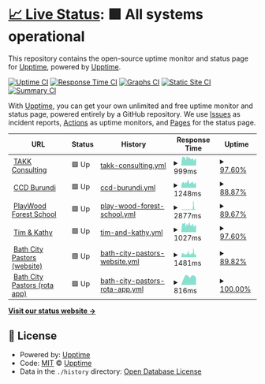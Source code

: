 # [📈 Live Status](https://upptime.github.io/upptime): <!--live status--> **🟩 All systems operational**

This repository contains the open-source uptime monitor and status page for [Upptime](https://upptime.js.org), powered by [Upptime](https://github.com/upptime/upptime).

[![Uptime CI](https://github.com/TAKK-Consulting/status/workflows/Uptime%20CI/badge.svg)](https://github.com/TAKK-Consulting/status/actions?query=workflow%3A%22Uptime+CI%22)
[![Response Time CI](https://github.com/TAKK-Consulting/status/workflows/Response%20Time%20CI/badge.svg)](https://github.com/TAKK-Consulting/status/actions?query=workflow%3A%22Response+Time+CI%22)
[![Graphs CI](https://github.com/TAKK-Consulting/status/workflows/Graphs%20CI/badge.svg)](https://github.com/TAKK-Consulting/status/actions?query=workflow%3A%22Graphs+CI%22)
[![Static Site CI](https://github.com/TAKK-Consulting/status/workflows/Static%20Site%20CI/badge.svg)](https://github.com/TAKK-Consulting/status/actions?query=workflow%3A%22Static+Site+CI%22)
[![Summary CI](https://github.com/TAKK-Consulting/status/workflows/Summary%20CI/badge.svg)](https://github.com/TAKK-Consulting/status/actions?query=workflow%3A%22Summary+CI%22)

With [Upptime](https://upptime.js.org), you can get your own unlimited and free uptime monitor and status page, powered entirely by a GitHub repository. We use [Issues](https://github.com/upptime/upptime/issues) as incident reports, [Actions](https://github.com/TAKK-Consulting/status/actions) as uptime monitors, and [Pages](https://upptime.github.io/upptime) for the status page.

<!--start: status pages-->
<!-- This summary is generated by Upptime (https://github.com/upptime/upptime) -->
<!-- Do not edit this manually, your changes will be overwritten -->
<!-- prettier-ignore -->
| URL | Status | History | Response Time | Uptime |
| --- | ------ | ------- | ------------- | ------ |
| <img alt="" src="https://favicons.githubusercontent.com/www.takkconsulting.co.uk" height="13"> [TAKK Consulting](https://www.takkconsulting.co.uk) | 🟩 Up | [takk-consulting.yml](https://github.com/TAKK-Consulting/status/commits/HEAD/history/takk-consulting.yml) | <details><summary><img alt="Response time graph" src="./graphs/takk-consulting/response-time-week.png" height="20"> 999ms</summary><br><a href="https://status.takkconsulting.co.uk/history/takk-consulting"><img alt="Response time 1216" src="https://img.shields.io/endpoint?url=https%3A%2F%2Fraw.githubusercontent.com%2FTAKK-Consulting%2Fstatus%2FHEAD%2Fapi%2Ftakk-consulting%2Fresponse-time.json"></a><br><a href="https://status.takkconsulting.co.uk/history/takk-consulting"><img alt="24-hour response time 892" src="https://img.shields.io/endpoint?url=https%3A%2F%2Fraw.githubusercontent.com%2FTAKK-Consulting%2Fstatus%2FHEAD%2Fapi%2Ftakk-consulting%2Fresponse-time-day.json"></a><br><a href="https://status.takkconsulting.co.uk/history/takk-consulting"><img alt="7-day response time 999" src="https://img.shields.io/endpoint?url=https%3A%2F%2Fraw.githubusercontent.com%2FTAKK-Consulting%2Fstatus%2FHEAD%2Fapi%2Ftakk-consulting%2Fresponse-time-week.json"></a><br><a href="https://status.takkconsulting.co.uk/history/takk-consulting"><img alt="30-day response time 1568" src="https://img.shields.io/endpoint?url=https%3A%2F%2Fraw.githubusercontent.com%2FTAKK-Consulting%2Fstatus%2FHEAD%2Fapi%2Ftakk-consulting%2Fresponse-time-month.json"></a><br><a href="https://status.takkconsulting.co.uk/history/takk-consulting"><img alt="1-year response time 1250" src="https://img.shields.io/endpoint?url=https%3A%2F%2Fraw.githubusercontent.com%2FTAKK-Consulting%2Fstatus%2FHEAD%2Fapi%2Ftakk-consulting%2Fresponse-time-year.json"></a></details> | <details><summary><a href="https://status.takkconsulting.co.uk/history/takk-consulting">97.60%</a></summary><a href="https://status.takkconsulting.co.uk/history/takk-consulting"><img alt="All-time uptime 99.63%" src="https://img.shields.io/endpoint?url=https%3A%2F%2Fraw.githubusercontent.com%2FTAKK-Consulting%2Fstatus%2FHEAD%2Fapi%2Ftakk-consulting%2Fuptime.json"></a><br><a href="https://status.takkconsulting.co.uk/history/takk-consulting"><img alt="24-hour uptime 100.00%" src="https://img.shields.io/endpoint?url=https%3A%2F%2Fraw.githubusercontent.com%2FTAKK-Consulting%2Fstatus%2FHEAD%2Fapi%2Ftakk-consulting%2Fuptime-day.json"></a><br><a href="https://status.takkconsulting.co.uk/history/takk-consulting"><img alt="7-day uptime 97.60%" src="https://img.shields.io/endpoint?url=https%3A%2F%2Fraw.githubusercontent.com%2FTAKK-Consulting%2Fstatus%2FHEAD%2Fapi%2Ftakk-consulting%2Fuptime-week.json"></a><br><a href="https://status.takkconsulting.co.uk/history/takk-consulting"><img alt="30-day uptime 97.95%" src="https://img.shields.io/endpoint?url=https%3A%2F%2Fraw.githubusercontent.com%2FTAKK-Consulting%2Fstatus%2FHEAD%2Fapi%2Ftakk-consulting%2Fuptime-month.json"></a><br><a href="https://status.takkconsulting.co.uk/history/takk-consulting"><img alt="1-year uptime 99.59%" src="https://img.shields.io/endpoint?url=https%3A%2F%2Fraw.githubusercontent.com%2FTAKK-Consulting%2Fstatus%2FHEAD%2Fapi%2Ftakk-consulting%2Fuptime-year.json"></a></details>
| <img alt="" src="https://favicons.githubusercontent.com/ccdburundi.org.uk" height="13"> [CCD Burundi](https://ccdburundi.org.uk) | 🟩 Up | [ccd-burundi.yml](https://github.com/TAKK-Consulting/status/commits/HEAD/history/ccd-burundi.yml) | <details><summary><img alt="Response time graph" src="./graphs/ccd-burundi/response-time-week.png" height="20"> 1248ms</summary><br><a href="https://status.takkconsulting.co.uk/history/ccd-burundi"><img alt="Response time 1423" src="https://img.shields.io/endpoint?url=https%3A%2F%2Fraw.githubusercontent.com%2FTAKK-Consulting%2Fstatus%2FHEAD%2Fapi%2Fccd-burundi%2Fresponse-time.json"></a><br><a href="https://status.takkconsulting.co.uk/history/ccd-burundi"><img alt="24-hour response time 1063" src="https://img.shields.io/endpoint?url=https%3A%2F%2Fraw.githubusercontent.com%2FTAKK-Consulting%2Fstatus%2FHEAD%2Fapi%2Fccd-burundi%2Fresponse-time-day.json"></a><br><a href="https://status.takkconsulting.co.uk/history/ccd-burundi"><img alt="7-day response time 1248" src="https://img.shields.io/endpoint?url=https%3A%2F%2Fraw.githubusercontent.com%2FTAKK-Consulting%2Fstatus%2FHEAD%2Fapi%2Fccd-burundi%2Fresponse-time-week.json"></a><br><a href="https://status.takkconsulting.co.uk/history/ccd-burundi"><img alt="30-day response time 2074" src="https://img.shields.io/endpoint?url=https%3A%2F%2Fraw.githubusercontent.com%2FTAKK-Consulting%2Fstatus%2FHEAD%2Fapi%2Fccd-burundi%2Fresponse-time-month.json"></a><br><a href="https://status.takkconsulting.co.uk/history/ccd-burundi"><img alt="1-year response time 1464" src="https://img.shields.io/endpoint?url=https%3A%2F%2Fraw.githubusercontent.com%2FTAKK-Consulting%2Fstatus%2FHEAD%2Fapi%2Fccd-burundi%2Fresponse-time-year.json"></a></details> | <details><summary><a href="https://status.takkconsulting.co.uk/history/ccd-burundi">88.87%</a></summary><a href="https://status.takkconsulting.co.uk/history/ccd-burundi"><img alt="All-time uptime 99.21%" src="https://img.shields.io/endpoint?url=https%3A%2F%2Fraw.githubusercontent.com%2FTAKK-Consulting%2Fstatus%2FHEAD%2Fapi%2Fccd-burundi%2Fuptime.json"></a><br><a href="https://status.takkconsulting.co.uk/history/ccd-burundi"><img alt="24-hour uptime 95.08%" src="https://img.shields.io/endpoint?url=https%3A%2F%2Fraw.githubusercontent.com%2FTAKK-Consulting%2Fstatus%2FHEAD%2Fapi%2Fccd-burundi%2Fuptime-day.json"></a><br><a href="https://status.takkconsulting.co.uk/history/ccd-burundi"><img alt="7-day uptime 88.87%" src="https://img.shields.io/endpoint?url=https%3A%2F%2Fraw.githubusercontent.com%2FTAKK-Consulting%2Fstatus%2FHEAD%2Fapi%2Fccd-burundi%2Fuptime-week.json"></a><br><a href="https://status.takkconsulting.co.uk/history/ccd-burundi"><img alt="30-day uptime 95.31%" src="https://img.shields.io/endpoint?url=https%3A%2F%2Fraw.githubusercontent.com%2FTAKK-Consulting%2Fstatus%2FHEAD%2Fapi%2Fccd-burundi%2Fuptime-month.json"></a><br><a href="https://status.takkconsulting.co.uk/history/ccd-burundi"><img alt="1-year uptime 99.20%" src="https://img.shields.io/endpoint?url=https%3A%2F%2Fraw.githubusercontent.com%2FTAKK-Consulting%2Fstatus%2FHEAD%2Fapi%2Fccd-burundi%2Fuptime-year.json"></a></details>
| <img alt="" src="https://favicons.githubusercontent.com/playwoodforestschool.co.uk" height="13"> [PlayWood Forest School](https://playwoodforestschool.co.uk) | 🟩 Up | [play-wood-forest-school.yml](https://github.com/TAKK-Consulting/status/commits/HEAD/history/play-wood-forest-school.yml) | <details><summary><img alt="Response time graph" src="./graphs/play-wood-forest-school/response-time-week.png" height="20"> 2877ms</summary><br><a href="https://status.takkconsulting.co.uk/history/play-wood-forest-school"><img alt="Response time 1477" src="https://img.shields.io/endpoint?url=https%3A%2F%2Fraw.githubusercontent.com%2FTAKK-Consulting%2Fstatus%2FHEAD%2Fapi%2Fplay-wood-forest-school%2Fresponse-time.json"></a><br><a href="https://status.takkconsulting.co.uk/history/play-wood-forest-school"><img alt="24-hour response time 1019" src="https://img.shields.io/endpoint?url=https%3A%2F%2Fraw.githubusercontent.com%2FTAKK-Consulting%2Fstatus%2FHEAD%2Fapi%2Fplay-wood-forest-school%2Fresponse-time-day.json"></a><br><a href="https://status.takkconsulting.co.uk/history/play-wood-forest-school"><img alt="7-day response time 2877" src="https://img.shields.io/endpoint?url=https%3A%2F%2Fraw.githubusercontent.com%2FTAKK-Consulting%2Fstatus%2FHEAD%2Fapi%2Fplay-wood-forest-school%2Fresponse-time-week.json"></a><br><a href="https://status.takkconsulting.co.uk/history/play-wood-forest-school"><img alt="30-day response time 2030" src="https://img.shields.io/endpoint?url=https%3A%2F%2Fraw.githubusercontent.com%2FTAKK-Consulting%2Fstatus%2FHEAD%2Fapi%2Fplay-wood-forest-school%2Fresponse-time-month.json"></a><br><a href="https://status.takkconsulting.co.uk/history/play-wood-forest-school"><img alt="1-year response time 1513" src="https://img.shields.io/endpoint?url=https%3A%2F%2Fraw.githubusercontent.com%2FTAKK-Consulting%2Fstatus%2FHEAD%2Fapi%2Fplay-wood-forest-school%2Fresponse-time-year.json"></a></details> | <details><summary><a href="https://status.takkconsulting.co.uk/history/play-wood-forest-school">89.67%</a></summary><a href="https://status.takkconsulting.co.uk/history/play-wood-forest-school"><img alt="All-time uptime 99.20%" src="https://img.shields.io/endpoint?url=https%3A%2F%2Fraw.githubusercontent.com%2FTAKK-Consulting%2Fstatus%2FHEAD%2Fapi%2Fplay-wood-forest-school%2Fuptime.json"></a><br><a href="https://status.takkconsulting.co.uk/history/play-wood-forest-school"><img alt="24-hour uptime 97.38%" src="https://img.shields.io/endpoint?url=https%3A%2F%2Fraw.githubusercontent.com%2FTAKK-Consulting%2Fstatus%2FHEAD%2Fapi%2Fplay-wood-forest-school%2Fuptime-day.json"></a><br><a href="https://status.takkconsulting.co.uk/history/play-wood-forest-school"><img alt="7-day uptime 89.67%" src="https://img.shields.io/endpoint?url=https%3A%2F%2Fraw.githubusercontent.com%2FTAKK-Consulting%2Fstatus%2FHEAD%2Fapi%2Fplay-wood-forest-school%2Fuptime-week.json"></a><br><a href="https://status.takkconsulting.co.uk/history/play-wood-forest-school"><img alt="30-day uptime 95.43%" src="https://img.shields.io/endpoint?url=https%3A%2F%2Fraw.githubusercontent.com%2FTAKK-Consulting%2Fstatus%2FHEAD%2Fapi%2Fplay-wood-forest-school%2Fuptime-month.json"></a><br><a href="https://status.takkconsulting.co.uk/history/play-wood-forest-school"><img alt="1-year uptime 99.19%" src="https://img.shields.io/endpoint?url=https%3A%2F%2Fraw.githubusercontent.com%2FTAKK-Consulting%2Fstatus%2FHEAD%2Fapi%2Fplay-wood-forest-school%2Fuptime-year.json"></a></details>
| <img alt="" src="https://favicons.githubusercontent.com/www.timandkathy.co.uk" height="13"> [Tim & Kathy](https://www.timandkathy.co.uk) | 🟩 Up | [tim-and-kathy.yml](https://github.com/TAKK-Consulting/status/commits/HEAD/history/tim-and-kathy.yml) | <details><summary><img alt="Response time graph" src="./graphs/tim-and-kathy/response-time-week.png" height="20"> 1027ms</summary><br><a href="https://status.takkconsulting.co.uk/history/tim-and-kathy"><img alt="Response time 1108" src="https://img.shields.io/endpoint?url=https%3A%2F%2Fraw.githubusercontent.com%2FTAKK-Consulting%2Fstatus%2FHEAD%2Fapi%2Ftim-and-kathy%2Fresponse-time.json"></a><br><a href="https://status.takkconsulting.co.uk/history/tim-and-kathy"><img alt="24-hour response time 900" src="https://img.shields.io/endpoint?url=https%3A%2F%2Fraw.githubusercontent.com%2FTAKK-Consulting%2Fstatus%2FHEAD%2Fapi%2Ftim-and-kathy%2Fresponse-time-day.json"></a><br><a href="https://status.takkconsulting.co.uk/history/tim-and-kathy"><img alt="7-day response time 1027" src="https://img.shields.io/endpoint?url=https%3A%2F%2Fraw.githubusercontent.com%2FTAKK-Consulting%2Fstatus%2FHEAD%2Fapi%2Ftim-and-kathy%2Fresponse-time-week.json"></a><br><a href="https://status.takkconsulting.co.uk/history/tim-and-kathy"><img alt="30-day response time 1184" src="https://img.shields.io/endpoint?url=https%3A%2F%2Fraw.githubusercontent.com%2FTAKK-Consulting%2Fstatus%2FHEAD%2Fapi%2Ftim-and-kathy%2Fresponse-time-month.json"></a><br><a href="https://status.takkconsulting.co.uk/history/tim-and-kathy"><img alt="1-year response time 1135" src="https://img.shields.io/endpoint?url=https%3A%2F%2Fraw.githubusercontent.com%2FTAKK-Consulting%2Fstatus%2FHEAD%2Fapi%2Ftim-and-kathy%2Fresponse-time-year.json"></a></details> | <details><summary><a href="https://status.takkconsulting.co.uk/history/tim-and-kathy">97.60%</a></summary><a href="https://status.takkconsulting.co.uk/history/tim-and-kathy"><img alt="All-time uptime 99.62%" src="https://img.shields.io/endpoint?url=https%3A%2F%2Fraw.githubusercontent.com%2FTAKK-Consulting%2Fstatus%2FHEAD%2Fapi%2Ftim-and-kathy%2Fuptime.json"></a><br><a href="https://status.takkconsulting.co.uk/history/tim-and-kathy"><img alt="24-hour uptime 100.00%" src="https://img.shields.io/endpoint?url=https%3A%2F%2Fraw.githubusercontent.com%2FTAKK-Consulting%2Fstatus%2FHEAD%2Fapi%2Ftim-and-kathy%2Fuptime-day.json"></a><br><a href="https://status.takkconsulting.co.uk/history/tim-and-kathy"><img alt="7-day uptime 97.60%" src="https://img.shields.io/endpoint?url=https%3A%2F%2Fraw.githubusercontent.com%2FTAKK-Consulting%2Fstatus%2FHEAD%2Fapi%2Ftim-and-kathy%2Fuptime-week.json"></a><br><a href="https://status.takkconsulting.co.uk/history/tim-and-kathy"><img alt="30-day uptime 97.94%" src="https://img.shields.io/endpoint?url=https%3A%2F%2Fraw.githubusercontent.com%2FTAKK-Consulting%2Fstatus%2FHEAD%2Fapi%2Ftim-and-kathy%2Fuptime-month.json"></a><br><a href="https://status.takkconsulting.co.uk/history/tim-and-kathy"><img alt="1-year uptime 99.59%" src="https://img.shields.io/endpoint?url=https%3A%2F%2Fraw.githubusercontent.com%2FTAKK-Consulting%2Fstatus%2FHEAD%2Fapi%2Ftim-and-kathy%2Fuptime-year.json"></a></details>
| <img alt="" src="https://favicons.githubusercontent.com/bathcitypastors.org.uk" height="13"> [Bath City Pastors (website)](https://bathcitypastors.org.uk/) | 🟩 Up | [bath-city-pastors-website.yml](https://github.com/TAKK-Consulting/status/commits/HEAD/history/bath-city-pastors-website.yml) | <details><summary><img alt="Response time graph" src="./graphs/bath-city-pastors-website/response-time-week.png" height="20"> 1481ms</summary><br><a href="https://status.takkconsulting.co.uk/history/bath-city-pastors-website"><img alt="Response time 1588" src="https://img.shields.io/endpoint?url=https%3A%2F%2Fraw.githubusercontent.com%2FTAKK-Consulting%2Fstatus%2FHEAD%2Fapi%2Fbath-city-pastors-website%2Fresponse-time.json"></a><br><a href="https://status.takkconsulting.co.uk/history/bath-city-pastors-website"><img alt="24-hour response time 1070" src="https://img.shields.io/endpoint?url=https%3A%2F%2Fraw.githubusercontent.com%2FTAKK-Consulting%2Fstatus%2FHEAD%2Fapi%2Fbath-city-pastors-website%2Fresponse-time-day.json"></a><br><a href="https://status.takkconsulting.co.uk/history/bath-city-pastors-website"><img alt="7-day response time 1481" src="https://img.shields.io/endpoint?url=https%3A%2F%2Fraw.githubusercontent.com%2FTAKK-Consulting%2Fstatus%2FHEAD%2Fapi%2Fbath-city-pastors-website%2Fresponse-time-week.json"></a><br><a href="https://status.takkconsulting.co.uk/history/bath-city-pastors-website"><img alt="30-day response time 2390" src="https://img.shields.io/endpoint?url=https%3A%2F%2Fraw.githubusercontent.com%2FTAKK-Consulting%2Fstatus%2FHEAD%2Fapi%2Fbath-city-pastors-website%2Fresponse-time-month.json"></a><br><a href="https://status.takkconsulting.co.uk/history/bath-city-pastors-website"><img alt="1-year response time 1588" src="https://img.shields.io/endpoint?url=https%3A%2F%2Fraw.githubusercontent.com%2FTAKK-Consulting%2Fstatus%2FHEAD%2Fapi%2Fbath-city-pastors-website%2Fresponse-time-year.json"></a></details> | <details><summary><a href="https://status.takkconsulting.co.uk/history/bath-city-pastors-website">89.82%</a></summary><a href="https://status.takkconsulting.co.uk/history/bath-city-pastors-website"><img alt="All-time uptime 99.10%" src="https://img.shields.io/endpoint?url=https%3A%2F%2Fraw.githubusercontent.com%2FTAKK-Consulting%2Fstatus%2FHEAD%2Fapi%2Fbath-city-pastors-website%2Fuptime.json"></a><br><a href="https://status.takkconsulting.co.uk/history/bath-city-pastors-website"><img alt="24-hour uptime 97.48%" src="https://img.shields.io/endpoint?url=https%3A%2F%2Fraw.githubusercontent.com%2FTAKK-Consulting%2Fstatus%2FHEAD%2Fapi%2Fbath-city-pastors-website%2Fuptime-day.json"></a><br><a href="https://status.takkconsulting.co.uk/history/bath-city-pastors-website"><img alt="7-day uptime 89.82%" src="https://img.shields.io/endpoint?url=https%3A%2F%2Fraw.githubusercontent.com%2FTAKK-Consulting%2Fstatus%2FHEAD%2Fapi%2Fbath-city-pastors-website%2Fuptime-week.json"></a><br><a href="https://status.takkconsulting.co.uk/history/bath-city-pastors-website"><img alt="30-day uptime 95.49%" src="https://img.shields.io/endpoint?url=https%3A%2F%2Fraw.githubusercontent.com%2FTAKK-Consulting%2Fstatus%2FHEAD%2Fapi%2Fbath-city-pastors-website%2Fuptime-month.json"></a><br><a href="https://status.takkconsulting.co.uk/history/bath-city-pastors-website"><img alt="1-year uptime 99.10%" src="https://img.shields.io/endpoint?url=https%3A%2F%2Fraw.githubusercontent.com%2FTAKK-Consulting%2Fstatus%2FHEAD%2Fapi%2Fbath-city-pastors-website%2Fuptime-year.json"></a></details>
| <img alt="" src="https://favicons.githubusercontent.com/rota.bathcitypastors.org.uk" height="13"> [Bath City Pastors (rota app)](https://rota.bathcitypastors.org.uk/) | 🟩 Up | [bath-city-pastors-rota-app.yml](https://github.com/TAKK-Consulting/status/commits/HEAD/history/bath-city-pastors-rota-app.yml) | <details><summary><img alt="Response time graph" src="./graphs/bath-city-pastors-rota-app/response-time-week.png" height="20"> 816ms</summary><br><a href="https://status.takkconsulting.co.uk/history/bath-city-pastors-rota-app"><img alt="Response time 799" src="https://img.shields.io/endpoint?url=https%3A%2F%2Fraw.githubusercontent.com%2FTAKK-Consulting%2Fstatus%2FHEAD%2Fapi%2Fbath-city-pastors-rota-app%2Fresponse-time.json"></a><br><a href="https://status.takkconsulting.co.uk/history/bath-city-pastors-rota-app"><img alt="24-hour response time 702" src="https://img.shields.io/endpoint?url=https%3A%2F%2Fraw.githubusercontent.com%2FTAKK-Consulting%2Fstatus%2FHEAD%2Fapi%2Fbath-city-pastors-rota-app%2Fresponse-time-day.json"></a><br><a href="https://status.takkconsulting.co.uk/history/bath-city-pastors-rota-app"><img alt="7-day response time 816" src="https://img.shields.io/endpoint?url=https%3A%2F%2Fraw.githubusercontent.com%2FTAKK-Consulting%2Fstatus%2FHEAD%2Fapi%2Fbath-city-pastors-rota-app%2Fresponse-time-week.json"></a><br><a href="https://status.takkconsulting.co.uk/history/bath-city-pastors-rota-app"><img alt="30-day response time 825" src="https://img.shields.io/endpoint?url=https%3A%2F%2Fraw.githubusercontent.com%2FTAKK-Consulting%2Fstatus%2FHEAD%2Fapi%2Fbath-city-pastors-rota-app%2Fresponse-time-month.json"></a><br><a href="https://status.takkconsulting.co.uk/history/bath-city-pastors-rota-app"><img alt="1-year response time 799" src="https://img.shields.io/endpoint?url=https%3A%2F%2Fraw.githubusercontent.com%2FTAKK-Consulting%2Fstatus%2FHEAD%2Fapi%2Fbath-city-pastors-rota-app%2Fresponse-time-year.json"></a></details> | <details><summary><a href="https://status.takkconsulting.co.uk/history/bath-city-pastors-rota-app">100.00%</a></summary><a href="https://status.takkconsulting.co.uk/history/bath-city-pastors-rota-app"><img alt="All-time uptime 99.98%" src="https://img.shields.io/endpoint?url=https%3A%2F%2Fraw.githubusercontent.com%2FTAKK-Consulting%2Fstatus%2FHEAD%2Fapi%2Fbath-city-pastors-rota-app%2Fuptime.json"></a><br><a href="https://status.takkconsulting.co.uk/history/bath-city-pastors-rota-app"><img alt="24-hour uptime 100.00%" src="https://img.shields.io/endpoint?url=https%3A%2F%2Fraw.githubusercontent.com%2FTAKK-Consulting%2Fstatus%2FHEAD%2Fapi%2Fbath-city-pastors-rota-app%2Fuptime-day.json"></a><br><a href="https://status.takkconsulting.co.uk/history/bath-city-pastors-rota-app"><img alt="7-day uptime 100.00%" src="https://img.shields.io/endpoint?url=https%3A%2F%2Fraw.githubusercontent.com%2FTAKK-Consulting%2Fstatus%2FHEAD%2Fapi%2Fbath-city-pastors-rota-app%2Fuptime-week.json"></a><br><a href="https://status.takkconsulting.co.uk/history/bath-city-pastors-rota-app"><img alt="30-day uptime 100.00%" src="https://img.shields.io/endpoint?url=https%3A%2F%2Fraw.githubusercontent.com%2FTAKK-Consulting%2Fstatus%2FHEAD%2Fapi%2Fbath-city-pastors-rota-app%2Fuptime-month.json"></a><br><a href="https://status.takkconsulting.co.uk/history/bath-city-pastors-rota-app"><img alt="1-year uptime 99.98%" src="https://img.shields.io/endpoint?url=https%3A%2F%2Fraw.githubusercontent.com%2FTAKK-Consulting%2Fstatus%2FHEAD%2Fapi%2Fbath-city-pastors-rota-app%2Fuptime-year.json"></a></details>

<!--end: status pages-->

[**Visit our status website →**](https://status.takkconsulting.co.uk/)

## 📄 License

- Powered by: [Upptime](https://github.com/upptime/upptime)
- Code: [MIT](./LICENSE) © [Upptime](https://upptime.js.org)
- Data in the `./history` directory: [Open Database License](https://opendatacommons.org/licenses/odbl/1-0/)
